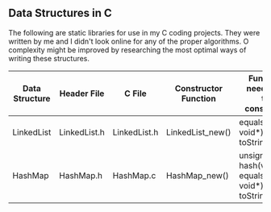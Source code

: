 ## Data Structures in C

The following are static libraries for use in my C coding projects. They were written by me and I didn't look online for any of the proper algorithms. O complexity might be improved by researching the most optimal ways of writing these structures.


| Data Structure | Header File  | C File       | Constructor Function | Functions needed for the constructor |
| -------------- | ------------ | ------------ | -------------------- | ----- |
| LinkedList     | LinkedList.h | LinkedList.h | LinkedList_new()	  | equals(void*, void*), toString(void*)
| HashMap		 | HashMap.h	| HashMap.c    | HashMap_new()		  | unsigned int hash(void*), equals(void*, void*), toString(void*)